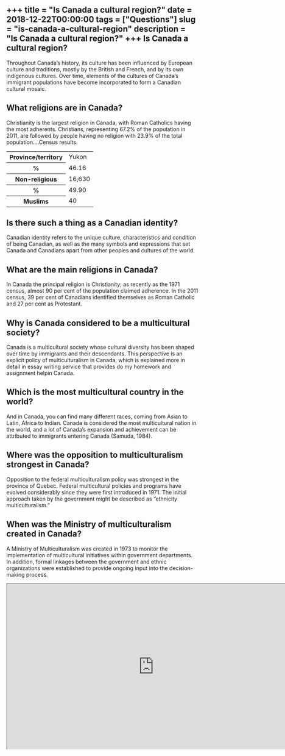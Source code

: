 +++
title = "Is Canada a cultural region?"
date = 2018-12-22T00:00:00
tags = ["Questions"]
slug = "is-canada-a-cultural-region"
description = "Is Canada a cultural region?"
+++
Is Canada a cultural region?
----------------------------

Throughout Canada’s history, its culture has been influenced by European culture and traditions, mostly by the British and French, and by its own indigenous cultures. Over time, elements of the cultures of Canada’s immigrant populations have become incorporated to form a Canadian cultural mosaic.

What religions are in Canada?
-----------------------------

Christianity is the largest religion in Canada, with Roman Catholics having the most adherents. Christians, representing 67.2% of the population in 2011, are followed by people having no religion with 23.9% of the total population….Census results.

<table><tr><th>Province/territory</th><td>Yukon</td></tr><tr><th>%</th><td>46.16</td></tr><tr><th>Non-religious</th><td>16,630</td></tr><tr><th>%</th><td>49.90</td></tr><tr><th>Muslims</th><td>40</td></tr></table>

Is there such a thing as a Canadian identity?
---------------------------------------------

Canadian identity refers to the unique culture, characteristics and condition of being Canadian, as well as the many symbols and expressions that set Canada and Canadians apart from other peoples and cultures of the world.

What are the main religions in Canada?
--------------------------------------

In Canada the principal religion is Christianity; as recently as the 1971 census, almost 90 per cent of the population claimed adherence. In the 2011 census, 39 per cent of Canadians identified themselves as Roman Catholic and 27 per cent as Protestant.

Why is Canada considered to be a multicultural society?
-------------------------------------------------------

Canada is a multicultural society whose cultural diversity has been shaped over time by immigrants and their descendants. This perspective is an explicit policy of multiculturalism in Canada, which is explained more in detail in essay writing service that provides do my homework and assignment helpin Canada.

Which is the most multicultural country in the world?
-----------------------------------------------------

And in Canada, you can find many different races, coming from Asian to Latin, Africa to Indian. Canada is considered the most multicultural nation in the world, and a lot of Canada’s expansion and achievement can be attributed to immigrants entering Canada (Samuda, 1984).

Where was the opposition to multiculturalism strongest in Canada?
-----------------------------------------------------------------

Opposition to the federal multiculturalism policy was strongest in the province of Quebec. Federal multicultural policies and programs have evolved considerably since they were first introduced in 1971. The initial approach taken by the government might be described as “ethnicity multiculturalism.”

When was the Ministry of multiculturalism created in Canada?
------------------------------------------------------------

A Ministry of Multiculturalism was created in 1973 to monitor the implementation of multicultural initiatives within government departments. In addition, formal linkages between the government and ethnic organizations were established to provide ongoing input into the decision-making process.

<iframe allow="accelerometer; autoplay; clipboard-write; encrypted-media; gyroscope; picture-in-picture" allowfullscreen="" class="__youtube_prefs__  epyt-is-override  no-lazyload" data-no-lazy="1" data-origheight="433" data-origwidth="770" data-skipgform_ajax_framebjll="" height="433" id="_ytid_37535" loading="lazy" src="https://www.youtube.com/embed/YVnFBERb7mQ?enablejsapi=1&autoplay=0&cc_load_policy=0&cc_lang_pref=&iv_load_policy=1&loop=0&modestbranding=0&rel=1&fs=1&playsinline=0&autohide=2&theme=dark&color=red&controls=1&" title="YouTube player" width="770"></iframe>
